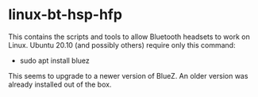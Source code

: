 # linux-bt-hsp-hfp
This contains the scripts and tools to allow Bluetooth headsets to work on Linux. 
Ubuntu 20.10 (and possibly others) require only this command:

* sudo apt install bluez

This seems to upgrade to a newer version of BlueZ. An older version was already installed out of the box. 
